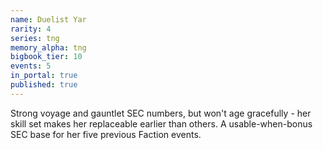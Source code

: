 ```yaml
---
name: Duelist Yar
rarity: 4
series: tng
memory_alpha: tng
bigbook_tier: 10
events: 5
in_portal: true
published: true
---
```


Strong voyage and gauntlet SEC numbers, but won't age gracefully - her skill set makes her replaceable earlier than others. A usable-when-bonus SEC base for her five previous Faction events.
